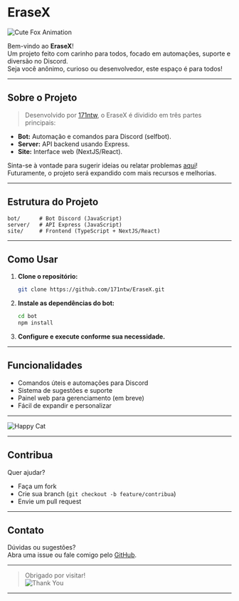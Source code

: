 # EraseX

![Cute Fox Animation](https://media.giphy.com/media/3oriO0OEd9QIDdllqo/giphy.gif)

Bem-vindo ao **EraseX**!  
Um projeto feito com carinho para todos, focado em automações, suporte e diversão no Discord.  
Seja você anônimo, curioso ou desenvolvedor, este espaço é para todos!  

---

## Sobre o Projeto

> Desenvolvido por [171ntw](https://github.com/171ntw), o EraseX é dividido em três partes principais:
- **Bot:** Automação e comandos para Discord (selfbot).
- **Server:** API backend usando Express.
- **Site:** Interface web (NextJS/React).

Sinta-se à vontade para sugerir ideias ou relatar problemas [aqui](https://github.com/171ntw/EraseX/issues)!  
Futuramente, o projeto será expandido com mais recursos e melhorias.

---

## Estrutura do Projeto

```
bot/      # Bot Discord (JavaScript)
server/   # API Express (JavaScript)
site/     # Frontend (TypeScript + NextJS/React)
```

---

## Como Usar

1. **Clone o repositório:**
   ```bash
   git clone https://github.com/171ntw/EraseX.git
   ```
2. **Instale as dependências do bot:**
   ```bash
   cd bot
   npm install
   ```
3. **Configure e execute conforme sua necessidade.**

---

## Funcionalidades

- Comandos úteis e automações para Discord
- Sistema de sugestões e suporte
- Painel web para gerenciamento (em breve)
- Fácil de expandir e personalizar

---

![Happy Cat](https://media.giphy.com/media/JIX9t2j0ZTN9S/giphy.gif)

---

## Contribua

Quer ajudar?  
- Faça um fork
- Crie sua branch (`git checkout -b feature/contribua`)
- Envie um pull request

---

## Contato

Dúvidas ou sugestões?  
Abra uma issue ou fale comigo pelo [GitHub](https://github.com/171ntw/EraseX/issues).

---

> Obrigado por visitar!  
> ![Thank You](https://media.giphy.com/media/3o6ZtpxSZbQRRnwCKQ/giphy.gif)

---